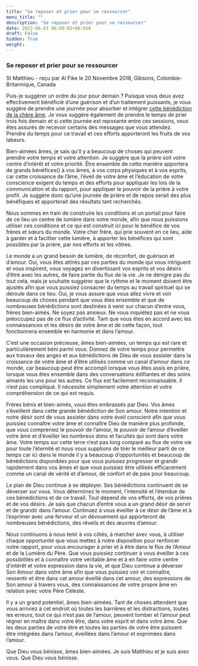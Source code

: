 ```yaml
---
title: "Se reposer et prier pour se ressourcer"
menu_title: ""
description: "Se reposer et prier pour se ressourcer"
date: 2022-06-01 06:00:01+00:568
draft: False
hidden: True
weight:
---
```

### Se reposer et prier pour se ressourcer

St Matthieu - reçu par Al Fike le 20 Novembre 2018, Gibsons, Colombie-Britannique, Canada

Puis-je suggérer un ordre du jour pour demain ? Puisque vous deux avez effectivement bénéficié d’une guérison et d’un traitement puissants, je vous suggère de prendre une journée pour absorber et intégrer [cette bénédiction de la chère âme](/fr-contemporary-messages/fr-contemporary-messages-by-date-order/fr-contemporary-messages-2018/fr-2018-11-20-1-af-confucius/). Je vous suggère également de prendre le temps de prier trois fois demain et si cette journée est reposante entre ces sessions, vous êtes assurés de recevoir certains des messages que vous attendez. Prendre du temps pour ce travail et ces efforts apporteront les fruits de vos labeurs.

Bien-aimées âmes, je sais qu’il y a beaucoup de choses qui peuvent prendre votre temps et votre attention. Je suggère que la prière soit votre centre d’intérêt et votre priorité. Être ensemble de cette manière apportera de grands bénéfices() à vos âmes, à vos corps physiques et à vos esprits, car cette croissance de l’âme, l’éveil de votre âme et l’éducation de votre conscience exigent du temps et des efforts pour appliquer les lois de la communication et du rapport, pour appliquer le pouvoir de la prière à votre profit. Je suggère donc qu’une journée de prière et de repos serait des plus bénéfiques et apporterait des résultats tant recherchés.

Nous sommes en train de construire les conditions et un portail pour faire de ce lieu un centre de lumière dans votre monde, afin que nous puissions utiliser ces conditions et ce qui est construit ici pour le bénéfice de vos frères et sœurs du monde. Votre cher frère, qui prie souvent en ce lieu, aide à garder et à faciliter cette lumière, à apporter les bénéfices qui sont possibles par la prière, par nos efforts et les vôtres.

Le monde a un grand besoin de lumière, de réconfort, de guérison et d’amour. Oui, vous êtes attirés par ces parties du monde qui vous intriguent et vous inspirent, vous voyagez en divertissant vos esprits et vos désirs d’être avec les autres, de faire partie du flux de la vie. Je ne dénigre pas du tout cela, mais je souhaite suggérer que le rythme et le moment doivent être ajustés afin que vous puissiez consacrer du temps au travail spirituel qui se déroule dans ce lieu. Oui, je vous assure que vous allez vivre et voir beaucoup de choses pendant que vous êtes ensemble et que de nombreuses bénédictions sont destinées à venir sur chacun d’entre vous, frères bien-aimés. Ne soyez pas anxieux. Ne vous inquiétez pas et ne vous préoccupez pas de ce flux d’activité. Tant que vous êtes en accord avec les connaissances et les désirs de votre âme et de cette façon, tout fonctionnera ensemble en harmonie et dans l’amour.

C’est une occasion précieuse, âmes bien-aimées, un temps qui est rare et particulièrement béni parmi vous. Donnez de votre temps pour permettre aux travaux des anges et aux bénédictions de Dieu de vous assister dans la croissance de votre âme et d’être utilisés comme un canal d’amour dans ce monde, car beaucoup peut être accompli lorsque vous êtes assis en prière, lorsque vous êtes ensemble dans des conversations édifiantes et des soins aimants les uns pour les autres. Ce flux est facilement reconnaissable. Il n’est pas compliqué. Il nécessite simplement votre attention et votre compréhension de ce qui est requis.

Frères bénis et bien-aimés, vous êtes embrassés par Dieu. Vos âmes s’éveillent dans cette grande bénédiction de Son amour. Notre intention et notre désir sont de vous assister dans votre éveil conscient afin que vous puissiez connaître votre âme et connaître Dieu de manière plus profonde, que vous compreniez le pouvoir de l’amour, le pouvoir de l’amour d’éveiller votre âme et d’éveiller les nombreux dons et facultés qui sont dans votre âme. Votre temps sur cette terre n’est pas long comparé au flux de votre vie pour toute l’éternité et nous vous supplions de tirer le meilleur parti de ce temps car ici dans le monde il y a beaucoup d’opportunités et beaucoup de bénédictions disponibles pour que vous puissiez progresser et grandir rapidement dans vos âmes et que vous puissiez être utilisés efficacement comme un canal de vérité et d’amour, de confort et de paix pour beaucoup.

Le plan de Dieu continue à se déployer. Ses bénédictions continuent de se déverser sur vous. Vous déterminez le moment, l’intensité et l’étendue de ces bénédictions et de ce travail. Tout dépend de vos efforts, de vos prières et de vos désirs. Je sais que chacun d’entre vous a un grand désir de servir et de grandir dans l’amour. Continuez à vous éveiller à ce désir de l’âme et à l’exprimer avec une ferveur et un dévouement qui apporteront de nombreuses bénédictions, des réveils et des œuvres d’amour.

Nous continuons à nous tenir à vos côtés, à marcher avec vous, à utiliser chaque opportunité que vous mettez à notre disposition pour renforcer notre rapport, pour vous encourager à prier et à être dans le flux de l’Amour et de la Lumière du Père. Que vous puissiez continuer à vous éveiller à ces possibilités et à connaître votre véritable âme et à en faire votre centre d’intérêt et votre expression dans la vie, et que Dieu continue à déverser Son Amour dans votre âme afin que vous puissiez voir et connaître, ressentir et être dans cet amour éveillé dans cet amour, des expressions de Son amour à travers vous, des connaissances de votre propre âme en relation avec votre Père Céleste.

Il y a un grand potentiel, âmes bien-aimées. Tant de choses attendent que vous arriviez à cet endroit où toutes les barrières et les distractions, toutes les erreurs, tout ce qui n’est pas de l’amour, peuvent tomber et l’amour peut régner en maître dans votre être, dans votre esprit et dans votre âme. Que les deux parties de votre être et toutes les parties de votre être puissent être intégrées dans l’amour, éveillées dans l’amour et exprimées dans l’amour.

Que Dieu vous bénisse, âmes bien-aimées. Je suis Matthieu et je suis avec vous. Que Dieu vous bénisse.





